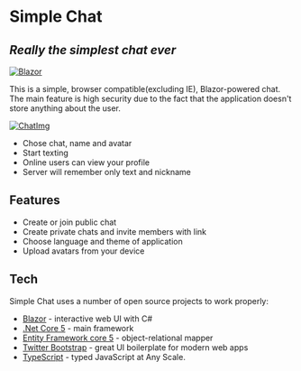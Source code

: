﻿# Simple Chat
## _Really the simplest chat ever_

[![Blazor](https://upload.wikimedia.org/wikipedia/commons/thumb/d/d0/Blazor.png/40px-Blazor.png)](https://dotnet.microsoft.com/apps/aspnet/web-apps/blazor)

This is a simple, browser compatible(excluding IE),
Blazor-powered chat. The main feature is high security 
due to the fact that the application doesn't store anything about the user.

[![ChatImg](https://lh3.googleusercontent.com/fife/ABSRlIonXC8HjSaHXBOWMosoFCdfFWSKdHFw7CiiitOM1hYgmKlhBD2zqeGJfzkrf2ltioxgYI_Yoo9E3j9QLfB62WWoq8a_ZfZouNush0wcWTen5ECyilnMyNHAFdj-J0Rqw6Mst_B0ANb0_6WOnNRFidglueBL6lc4HsL3BCUSDN5q-28Awy707-p3mQyzIhAUXXHgxQTkxdVjc2efyypZ5OOpPL4j8H7oX7W2SzglSTEueLKXHpj7FaLD5cEzSamHCCdhCtFgk5ZPWflgQI4TGpRYu6nAMlWDwCAlgeJbbkX_u8RAN8AmKH0_zxv0LQBos91usClo0Pbbl94Z77OXSnkA9lfo1cs7kfCDlgm5z89r1GDKC_GJIs8fr-RMqnL3jT9UTQEvQINaL-jfPuIukHmaKrl76RkXuOLiDXWx4Iw2OSt3weEMBQycnibObkLunNUgwcAoqrGS44V30fWYYf9akfWbqmtoGrolQJqk-_mU0Nj9Iuzissp0HFzyesXH0kj9rb5Snd3pLtcmHOeYyma9fQRXJiOvVR84oxescoriJrlGMtbHDpVLBhJq6oWJbxF9QlpECktUU5LpqUVcJFlsBBRqP4OVgA_0pjANAYXvgE3ej2NTj1ifWhLcdBdsyHj67lcsRiuu-_5IqmIe9sc90LlbCbVC7VVpiBpNDDzqAOruSD1OGx7XWOohYN03nc7Kwt5sUfKu3pndV6bTJusYevJfsL5RXCM=w1920-h949-ft)](https://drive.google.com/file/d/15o5SUEKrtoeOQImyA8ZxaEY8esi3qnNB/view?usp=sharing)

- Chose chat, name and avatar
- Start texting
- Online users can view your profile
- Server will remember only text and nickname

## Features

- Create or join public chat
- Create private chats and invite members with link
- Choose language and theme of application
- Upload avatars from your device

## Tech

Simple Chat uses a number of open source projects to work properly:

- [Blazor](https://dotnet.microsoft.com/apps/aspnet/web-apps/blazor) - interactive web UI with C#
- [.Net Core 5](https://docs.microsoft.com/en-us/dotnet/core/dotnet-five) - main framework 
- [Entity Framework core 5](https://docs.microsoft.com/en-us/ef/core/) - object-relational mapper
- [Twitter Bootstrap](https://getbootstrap.com/) - great UI boilerplate for modern web apps
- [TypeScript](https://www.typescriptlang.org/) - typed JavaScript at Any Scale.


